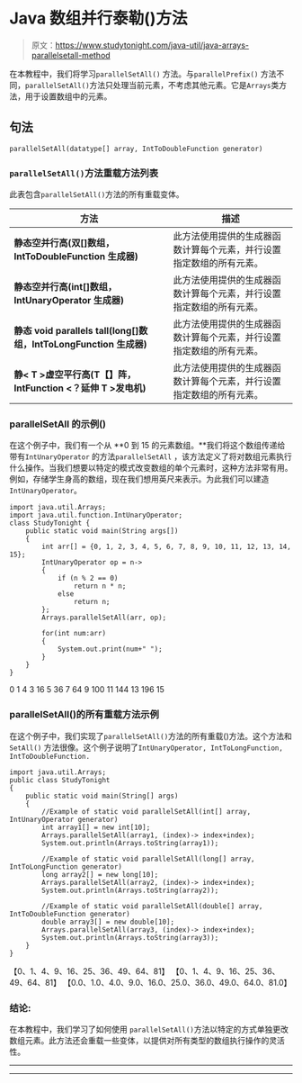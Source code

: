 # Java 数组并行泰勒()方法

> 原文：<https://www.studytonight.com/java-util/java-arrays-parallelsetall-method>

在本教程中，我们将学习`parallelSetAll()` 方法。与`parallelPrefix()` 方法不同，`parallelSetAll()`方法只处理当前元素，不考虑其他元素。它是`Arrays`类方法，用于设置数组中的元素。

## 句法

```
parallelSetAll(datatype[] array, IntToDoubleFunction generator)
```

### `parallelSetAll()`方法重载方法列表

此表包含`parallelSetAll()`方法的所有重载变体。

| 方法 | 描述 |
| --- | --- |
| **静态空并行高(双[]数组，IntToDoubleFunction 生成器)** | 此方法使用提供的生成器函数计算每个元素，并行设置指定数组的所有元素。 |
| **静态空并行高(int[]数组，IntUnaryOperator 生成器)** | 此方法使用提供的生成器函数计算每个元素，并行设置指定数组的所有元素。 |
| **静态 void parallels tall(long[]数组，IntToLongFunction 生成器)** | 此方法使用提供的生成器函数计算每个元素，并行设置指定数组的所有元素。 |
| **静< T >虚空平行高(T【】阵，IntFunction <？延伸 T >发电机)** | 此方法使用提供的生成器函数计算每个元素，并行设置指定数组的所有元素。 |

### parallelSetAll 的示例()

在这个例子中，我们有一个从 **0 到 15 的元素数组。**我们将这个数组传递给带有`IntUnaryOperator` 的方法`parallelSetAll` ，该方法定义了将对数组元素执行什么操作。当我们想要以特定的模式改变数组的单个元素时，这种方法非常有用。例如，存储学生身高的数组，现在我们想用英尺来表示。为此我们可以建造`IntUnaryOperator`。

```
import java.util.Arrays;
import java.util.function.IntUnaryOperator;
class StudyTonight { 
	public static void main(String args[]) 
	{ 
        int arr[] = {0, 1, 2, 3, 4, 5, 6, 7, 8, 9, 10, 11, 12, 13, 14, 15};        
        IntUnaryOperator op = n-> 
        { 
            if (n % 2 == 0) 
                return n * n; 
            else
                return n; 
        }; 
        Arrays.parallelSetAll(arr, op); 

        for(int num:arr)
        {
        	System.out.print(num+" ");
        }
	} 
}
```

0 1 4 3 16 5 36 7 64 9 100 11 144 13 196 15

### parallelSetAll()的所有重载方法示例

在这个例子中，我们实现了`parallelSetAll()`方法的所有重载()方法。这个方法和 `SetAll()` 方法很像。这个例子说明了`IntUnaryOperator, IntToLongFunction, IntToDoubleFunction.`

```
import java.util.Arrays;
public class StudyTonight 
{
	public static void main(String[] args) 
	{
		//Example of static void parallelSetAll(int[] array, IntUnaryOperator generator)
		int array1[] = new int[10];
		Arrays.parallelSetAll(array1, (index)-> index+index);
		System.out.println(Arrays.toString(array1));

		//Example of static void parallelSetAll(long[] array, IntToLongFunction generator)
		long array2[] = new long[10];
		Arrays.parallelSetAll(array2, (index)-> index+index);
		System.out.println(Arrays.toString(array2));

		//Example of static void parallelSetAll(double[] array, IntToDoubleFunction generator)
		double array3[] = new double[10];
		Arrays.parallelSetAll(array3, (index)-> index+index);
		System.out.println(Arrays.toString(array3));
	}
} 
```

【0、1、4、9、16、25、36、49、64、81】
【0、1、4、9、16、25、36、49、64、81】
【0.0、1.0、4.0、9.0、16.0、25.0、36.0、49.0、64.0、81.0】

### 结论:

在本教程中，我们学习了如何使用 `parallelSetAll()`方法以特定的方式单独更改数组元素。此方法还会重载一些变体，以提供对所有类型的数组执行操作的灵活性。

* * *

* * *